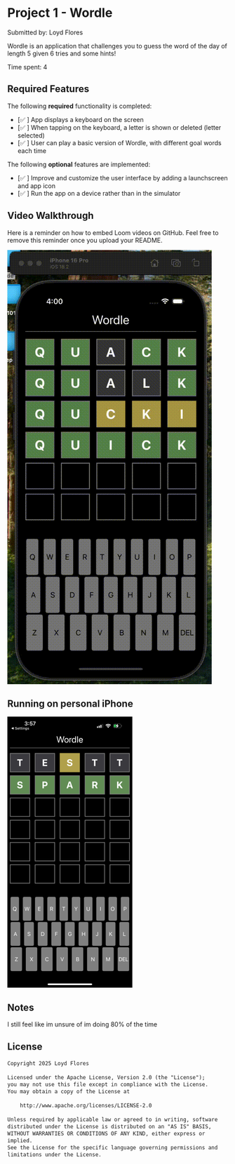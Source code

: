 # Project 1 - Wordle

Submitted by: Loyd Flores

Wordle is an application that challenges you to guess the word of the day of length 5 given 6 tries and some hints!

Time spent: 4 

## Required Features

The following **required** functionality is completed:

- [✅ ] App displays a keyboard on the screen
- [✅ ] When tapping on the keyboard, a letter is shown or deleted (letter selected)
- [✅ ] User can play a basic version of Wordle, with different goal words each time

The following **optional** features are implemented:

- [✅ ] Improve and customize the user interface by adding a launchscreen and app icon
- [✅ ] Run the app on a device rather than in the simulator 

## Video Walkthrough

Here is a reminder on how to embed Loom videos on GitHub. Feel free to remove this reminder once you upload your README. 

![GIFRECORDING](../week1readme-assets/recording.gif) 


## Running on personal iPhone
![phone](../week1readme-assets/mobile.webp)
## Notes
I still feel like im unsure of im doing 80% of the time 

## License

    Copyright 2025 Loyd Flores

    Licensed under the Apache License, Version 2.0 (the "License");
    you may not use this file except in compliance with the License.
    You may obtain a copy of the License at

        http://www.apache.org/licenses/LICENSE-2.0

    Unless required by applicable law or agreed to in writing, software
    distributed under the License is distributed on an "AS IS" BASIS,
    WITHOUT WARRANTIES OR CONDITIONS OF ANY KIND, either express or implied.
    See the License for the specific language governing permissions and
    limitations under the License.
